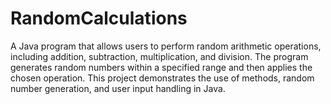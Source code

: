 # RandomCalculations
A Java program that allows users to perform random arithmetic operations, including addition, subtraction, multiplication, and division. The program generates random numbers within a specified range and then applies the chosen operation. This project demonstrates the use of methods, random number generation, and user input handling in Java.
